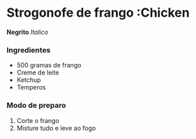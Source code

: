 # Strogonofe de frango :Chicken

**Negrito**
_Italico_

### Ingredientes

 - 500 gramas de frango
 - Creme de leite
 - Ketchup
 - Temperos

### Modo de preparo
 1. Corte o frango
 2. Misture tudo e leve ao fogo
